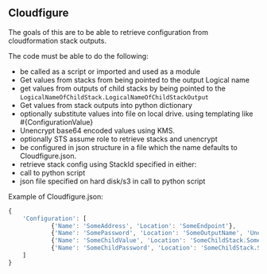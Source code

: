 ## Cloudfigure ##

The goals of this are to be able to retrieve configuration from cloudformation stack outputs.

The code must be able to do the following:

- be called as a script or imported and used as a module
- Get values from stacks from being pointed to the output Logical name
- get values from outputs of child stacks by being pointed to the `LogicalNameOfChildStack.LogicalNameOfChildStackOutput`
- Get values from stack outputs into python dictionary 
- optionally substitute values into file on local drive. using templating like #{ConfigurationValue}
- Unencrypt base64 encoded values using KMS. 
- optionally STS assume role to retrieve stacks and unencrypt 
- be configured in json structure in a file which the name defaults to Cloudfigure.json.
- retrieve stack config using StackId specified in either:
 - call to python script
 - json file specified on hard disk/s3 in call to python script



Example of Cloudfigure.json:

``` javascript
{
    'Configuration': [      
            {'Name': 'SomeAddress', 'Location': 'SomeEndpoint'},
            {'Name': 'SomePassword', 'Location': 'SomeOutputName', 'Unencrypt': true},
            {'Name': 'SomeChildValue', 'Location': 'SomeChildStack.SomeOutputName'},
            {'Name': 'SomeChildPassword', 'Location': 'SomeChildStack.SomeOutputName', 'Unencrypt': true}      
    ]
} 
```


